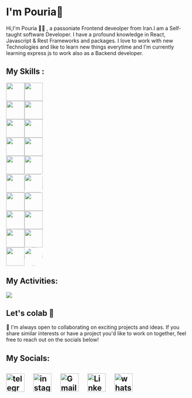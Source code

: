 <h1>I'm Pouria👋</h1>

<p>

Hi,I'm Pouria 👨‍💻 , a passoniate Frontend deveolper from Iran.I am a Self-taught software Developer. I have a profound knowledge in React, Javascript & Rest Frameworks and packages. I love to work with new Technologies and like to learn new things everytime and I'm currently learning express js to work also as a Backend developer. </p>

<h2>My Skills :</h2>
<div style="display:flex; flex-wrap: wrap; width:100px;">
<img src="https://raw.githubusercontent.com/danielcranney/readme-generator/main/public/icons/skills/typescript-colored.svg" width="50" height="50"/>
<img src="https://raw.githubusercontent.com/danielcranney/readme-generator/main/public/icons/skills/mysql.svg" width="50" height="50"/>
<img src="https://raw.githubusercontent.com/danielcranney/readme-generator/main/public/icons/skills/php.svg" width="50" height="50"/>
<img src="https://raw.githubusercontent.com/danielcranney/readme-generator/main/public/icons/skills/laravel.svg" width="50" height="50"/>
<img src="https://raw.githubusercontent.com/danielcranney/readme-generator/main/public/icons/skills/javascript-colored.svg" width="50" height="50"/>
<img src="https://raw.githubusercontent.com/danielcranney/readme-generator/main/public/icons/skills/html5-colored.svg" width="50" height="50"/>
<img src="https://raw.githubusercontent.com/danielcranney/readme-generator/main/public/icons/skills/css3-colored.svg" width="50" height="50"/>
<img src="https://raw.githubusercontent.com/danielcranney/readme-generator/main/public/icons/skills/react-colored.svg" width="50" height="50"/>
<img src="https://raw.githubusercontent.com/danielcranney/readme-generator/main/public/icons/skills/tailwindcss-colored.svg" width="50" height="50"/>
<img src="https://raw.githubusercontent.com/danielcranney/readme-generator/main/public/icons/skills/nodejs-colored.svg" width="50" height="50"/>
<img src="https://raw.githubusercontent.com/danielcranney/readme-generator/main/public/icons/skills/bootstrap-colored.svg" width="50" height="50"/>
<img src="https://raw.githubusercontent.com/danielcranney/readme-generator/main/public/icons/skills/express-colored.svg" width="50" height="50" style="backgeound: white; border-radius:8px; />
<img src="https://raw.githubusercontent.com/danielcranney/readme-generator/main/public/icons/skills/mongodb-colored.svg" width="50" height="50"/>
<img src="https://raw.githubusercontent.com/danielcranney/readme-generator/main/public/icons/skills/sass-colored.svg" width="50" height="50"/>
<img src="https://raw.githubusercontent.com/danielcranney/readme-generator/main/public/icons/skills/jquery-colored.svg" width="50" height="50"/>
<img src="https://raw.githubusercontent.com/danielcranney/readme-generator/main/public/icons/skills/vuejs-colored.svg" width="50" height="50"/>
<img src="https://raw.githubusercontent.com/danielcranney/readme-generator/main/public/icons/skills/figma-colored.svg" width="50" height="50"/>
<img src="https://raw.githubusercontent.com/danielcranney/readme-generator/main/public/icons/skills/git-colored.svg" width="50" height="50"/>
<img src="https://raw.githubusercontent.com/danielcranney/readme-generator/main/public/icons/skills/redux-colored.svg" width="50" height="50"/>
<img src="https://raw.githubusercontent.com/danielcranney/readme-generator/main/public/icons/skills/vite-colored.svg" width="50" height="50"/>
<img src="https://raw.githubusercontent.com/danielcranney/readme-generator/main/public/icons/skills/nextjs-colored.svg" width="50" height="50" style="backgeound: white; border-radius:50%;" />
</div>


## My Activities:
<img src="https://github-readme-stats.vercel.app/api?username=pxuria&show_icons=true&theme=tokyonight"/>

<h2>Let's colab 🚀</h2>

<p>🌟 I'm always open to collaborating on exciting projects and ideas. If you share similar interests or have a project you'd like to work on together, feel free to reach out on the socials below!</p>

<h2>My Socials:<h2/>

<div style="display:flex; flex-wrap:wrap;">

<a href="https://t.me/pxuria" style="margin-right:24px;">
    <img src="https://cdn3.iconfinder.com/data/icons/social-icons-33/512/Telegram-1024.png" alt="telegram" width="50" height="50"/>
  </a>


<a href="https://www.instagram.com/pxuriam?igsh=aHM5ZXQ0N2wzbzV2" style="margin-right:24px;">
    <img src="https://cdn2.iconfinder.com/data/icons/social-media-2285/512/1_Instagram_colored_svg_1-1024.png" alt="instagram" width="50" height="50"/>
</a>

<a href="mailto:pouriamesram@gmail.com" style="margin-right:24px;">
    <img src="https://cdn4.iconfinder.com/data/icons/social-media-logos-6/512/112-gmail_email_mail-1024.png" alt="Gmail" width="50" height="50"/>
</a>



<a href="https://www.linkedin.com/in/pxuria" style="margin-right:24px;">
    <img src="https://cdn2.iconfinder.com/data/icons/social-media-2285/512/1_Linkedin_unofficial_colored_svg-1024.png" alt="LinkedIn" width="50" height="50"/>
</a>


<a href="https://wa.me/qr/D7IKULEARVICJ1" style="margin-right:24px;">
    <img src="https://cdn2.iconfinder.com/data/icons/social-media-2285/512/1_Whatsapp2_colored_svg-1024.png" alt="whatsapp" width="50" height="50"/>
</a>

</div>

